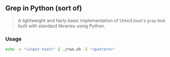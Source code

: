## Grep in Python (sort of)

> A lightweight and fairly basic implementation of Unix/Linux's `grep` tool built with standard libraries using Python.

### Usage

```bash
echo -n "<input-text>" | ./run.sh -E "<pattern>"
```
